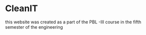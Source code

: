 # CleanIT
this website was created as a part of the PBL -III course in the fifth semester of the engineering
